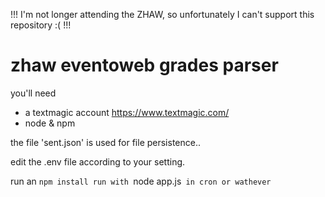 !!! I'm not longer attending the ZHAW, so unfortunately I can't support this repository :( !!!

# zhaw eventoweb grades parser

you'll need

 * a textmagic account https://www.textmagic.com/
 * node & npm


the file 'sent.json' is used for file persistence..

edit the .env file according to your setting.

run an `npm install
run with `node app.js` in cron or wathever`
